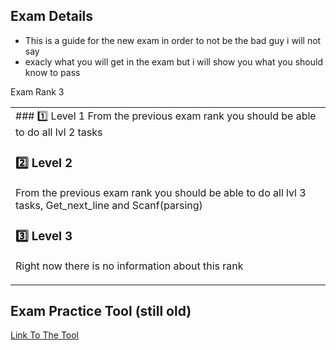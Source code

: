 ## Exam Details

- This is a guide for the new exam in order to not be the bad guy i will not say
- exacly what you will get in the exam but i will show you what you should know to pass


Exam Rank 3
<table><tr><td>
### 1️⃣ Level 1
From the previous exam rank you should be able to do all lvl 2 tasks

### 2️⃣ Level 2
From the previous exam rank you should be able to do all lvl 3 tasks, Get_next_line and Scanf(parsing)

### 3️⃣ Level 3
Right now there is no information about this rank
</table></tr></td>

## Exam Practice Tool (still old)
[Link To The Tool](https://github.com/JCluzet/42_EXAM)
